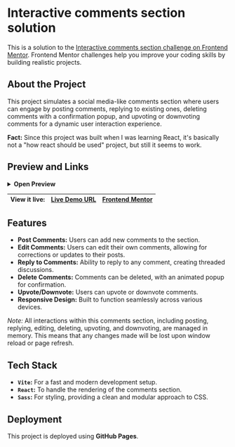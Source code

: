 # Interactive comments section solution

This is a solution to the [Interactive comments section challenge on Frontend Mentor](https://www.frontendmentor.io/challenges/interactive-comments-section-iG1RugEG9). Frontend Mentor challenges help you improve your coding skills by building realistic projects.

## About the Project

This project simulates a social media-like comments section where users can engage by posting comments, replying to existing ones, deleting comments with a confirmation popup, and upvoting or downvoting comments for a dynamic user interaction experience.

**Fact:** Since this project was built when I was learning React, it's basically not a "how react should be used" project, but still it seems to work.

## Preview and Links

<details>
<summary><b>Open Preview</b></summary>
<br>

![](./preview.png)

<br>
</details>

| View it live: | [Live Demo URL](https://ionstici.github.io/interactive-comments-section) | [Frontend Mentor](https://www.frontendmentor.io/solutions/interactive-comments-section-qYlTnoMTY-) |
| ------------- | ------------------------------------------------------------------------ | -------------------------------------------------------------------------------------------------- |

## Features

-   **Post Comments:** Users can add new comments to the section.
-   **Edit Comments:** Users can edit their own comments, allowing for corrections or updates to their posts.
-   **Reply to Comments:** Ability to reply to any comment, creating threaded discussions.
-   **Delete Comments:** Comments can be deleted, with an animated popup for confirmation.
-   **Upvote/Downvote:** Users can upvote or downvote comments.
-   **Responsive Design:** Built to function seamlessly across various devices.

_Note:_ All interactions within this comments section, including posting, replying, editing, deleting, upvoting, and downvoting, are managed in memory. This means that any changes made will be lost upon window reload or page refresh.

## Tech Stack

-   **`Vite`:** For a fast and modern development setup.
-   **`React`:** To handle the rendering of the comments section.
-   **`Sass`:** For styling, providing a clean and modular approach to CSS.

## Deployment

This project is deployed using **GitHub Pages**.
